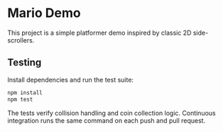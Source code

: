# Mario Demo

This project is a simple platformer demo inspired by classic 2D side-scrollers.

## Testing

Install dependencies and run the test suite:

```sh
npm install
npm test
```

The tests verify collision handling and coin collection logic. Continuous integration runs the same command on each push and pull request.
